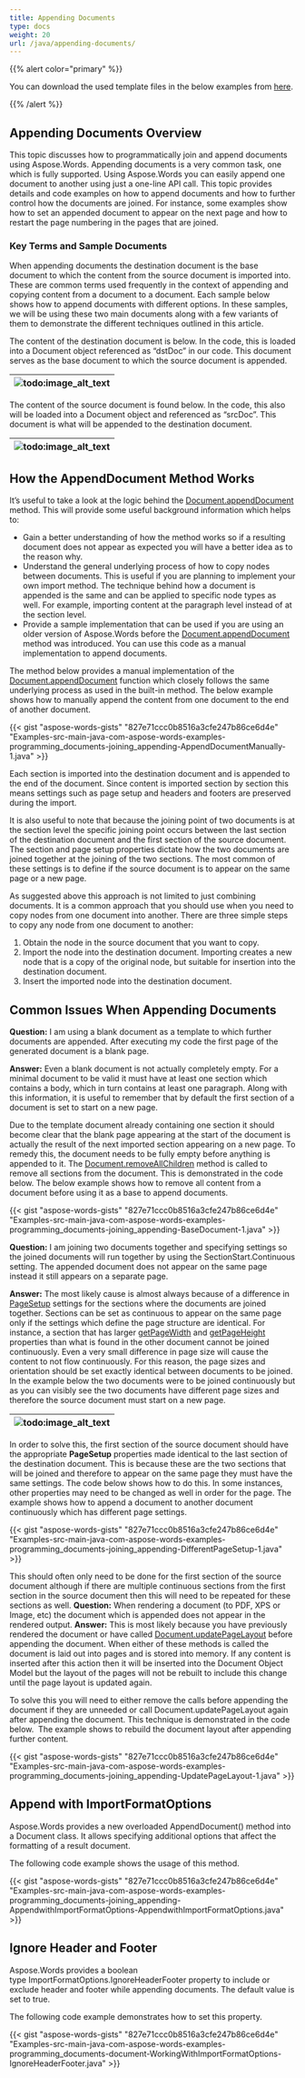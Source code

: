 ```yaml
---
title: Appending Documents
type: docs
weight: 20
url: /java/appending-documents/
---
```


{{% alert color="primary" %}} 

You can download the used template files in the below examples from [here](https://github.com/aspose-words/Aspose.Words-for-Java/tree/master/Examples/src/main/resources/com/aspose/words/examples/programming_documents/joining_appending).

{{% /alert %}} 

## Appending Documents Overview

This topic discusses how to programmatically join and append documents using Aspose.Words. Appending documents is a very common task, one which is fully supported. Using Aspose.Words you can easily append one document to another using just a one-line API call. This topic provides details and code examples on how to append documents and how to further control how the documents are joined. For instance, some examples show how to set an appended document to appear on the next page and how to restart the page numbering in the pages that are joined.

### Key Terms and Sample Documents

When appending documents the destination document is the base document to which the content from the source document is imported into. These are common terms used frequently in the context of appending and copying content from a document to a document. Each sample below shows how to append documents with different options. In these samples, we will be using these two main documents along with a few variants of them to demonstrate the different techniques outlined in this article.

The content of the destination document is below. In the code, this is loaded into a Document object referenced as “dstDoc” in our code. This document serves as the base document to which the source document is appended.

|![todo:image_alt_text](http://i.imgur.com/0Pxe9PW.png)|
| :- |
The content of the source document is found below. In the code, this also will be loaded into a Document object and referenced as “srcDoc”. This document is what will be appended to the destination document.

|![todo:image_alt_text](http://i.imgur.com/YgraK9q.png)|
| :- |

## How the AppendDocument Method Works

It’s useful to take a look at the logic behind the [Document.appendDocument](https://apireference.aspose.com/words/java/com.aspose.words/document#appendDocument(com.aspose.words.Document,int)) method. This will provide some useful background information which helps to:

- Gain a better understanding of how the method works so if a resulting document does not appear as expected you will have a better idea as to the reason why.
- Understand the general underlying process of how to copy nodes between documents. This is useful if you are planning to implement your own import method. The technique behind how a document is appended is the same and can be applied to specific node types as well. For example, importing content at the paragraph level instead of at the section level.
- Provide a sample implementation that can be used if you are using an older version of Aspose.Words before the [Document.appendDocument](https://apireference.aspose.com/words/java/com.aspose.words/document#appendDocument(com.aspose.words.Document,int)) method was introduced. You can use this code as a manual implementation to append documents.

The method below provides a manual implementation of the [Document.appendDocument](https://apireference.aspose.com/words/java/com.aspose.words/document#appendDocument(com.aspose.words.Document,int)) function which closely follows the same underlying process as used in the built-in method. The below example shows how to manually append the content from one document to the end of another document.

{{< gist "aspose-words-gists" "827e71ccc0b8516a3cfe247b86ce6d4e" "Examples-src-main-java-com-aspose-words-examples-programming_documents-joining_appending-AppendDocumentManually-1.java" >}}

Each section is imported into the destination document and is appended to the end of the document. Since content is imported section by section this means settings such as page setup and headers and footers are preserved during the import.

It is also useful to note that because the joining point of two documents is at the section level the specific joining point occurs between the last section of the destination document and the first section of the source document. The section and page setup properties dictate how the two documents are joined together at the joining of the two sections. The most common of these settings is to define if the source document is to appear on the same page or a new page.

As suggested above this approach is not limited to just combining documents. It is a common approach that you should use when you need to copy nodes from one document into another. There are three simple steps to copy any node from one document to another:

1. Obtain the node in the source document that you want to copy.
1. Import the node into the destination document. Importing creates a new node that is a copy of the original node, but suitable for insertion into the destination document.
1. Insert the imported node into the destination document.

## Common Issues When Appending Documents

**Question:** I am using a blank document as a template to which further documents are appended. After executing my code the first page of the generated document is a blank page.

**Answer:** Even a blank document is not actually completely empty. For a minimal document to be valid it must have at least one section which contains a body, which in turn contains at least one paragraph. Along with this information, it is useful to remember that by default the first section of a document is set to start on a new page.

Due to the template document already containing one section it should become clear that the blank page appearing at the start of the document is actually the result of the next imported section appearing on a new page. To remedy this, the document needs to be fully empty before anything is appended to it. The [Document.removeAllChildren](https://apireference.aspose.com/words/java/com.aspose.words/classes/document/methods/removeAllChildren\(\)/) method is called to remove all sections from the document. This is demonstrated in the code below. The below example shows how to remove all content from a document before using it as a base to append documents.

{{< gist "aspose-words-gists" "827e71ccc0b8516a3cfe247b86ce6d4e" "Examples-src-main-java-com-aspose-words-examples-programming_documents-joining_appending-BaseDocument-1.java" >}}

**Question:** I am joining two documents together and specifying settings so the joined documents will run together by using the SectionStart.Continuous setting. The appended document does not appear on the same page instead it still appears on a separate page.

**Answer:** The most likely cause is almost always because of a difference in [PageSetup](https://apireference.aspose.com/words/java/com.aspose.words/classes/PageSetup) settings for the sections where the documents are joined together. Sections can be set as continuous to appear on the same page only if the settings which define the page structure are identical. For instance, a section that has larger [getPageWidth](https://apireference.aspose.com/words/java/com.aspose.words/classes/pagesetup/methods/getPageWidth\(\)/) and [getPageHeight](https://apireference.aspose.com/words/java/com.aspose.words/classes/pagesetup/methods/getPageHeight\(\)/) properties than what is found in the other document cannot be joined continuously. Even a very small difference in page size will cause the content to not flow continuously. For this reason, the page sizes and orientation should be set exactly identical between documents to be joined. In the example below the two documents were to be joined continuously but as you can visibly see the two documents have different page sizes and therefore the source document must start on a new page.

|![todo:image_alt_text](http://i.imgur.com/69XcM9M.png)|
| :- |
In order to solve this, the first section of the source document should have the appropriate **PageSetup** properties made identical to the last section of the destination document. This is because these are the two sections that will be joined and therefore to appear on the same page they must have the same settings. The code below shows how to do this. In some instances, other properties may need to be changed as well in order for the page. The example shows how to append a document to another document continuously which has different page settings.

{{< gist "aspose-words-gists" "827e71ccc0b8516a3cfe247b86ce6d4e" "Examples-src-main-java-com-aspose-words-examples-programming_documents-joining_appending-DifferentPageSetup-1.java" >}}

This should often only need to be done for the first section of the source document although if there are multiple continuous sections from the first section in the source document then this will need to be repeated for these sections as well.
**Question:** When rendering a document (to PDF, XPS or Image, etc) the document which is appended does not appear in the rendered output.
**Answer:** This is most likely because you have previously rendered the document or have called [Document.updatePageLayout](https://apireference.aspose.com/words/java/com.aspose.words/classes/document/methods/updatePageLayout\(\)/) before appending the document. When either of these methods is called the document is laid out into pages and is stored into memory. If any content is inserted after this action then it will be inserted into the Document Object Model but the layout of the pages will not be rebuilt to include this change until the page layout is updated again.

To solve this you will need to either remove the calls before appending the document if they are unneeded or call Document.updatePageLayout again after appending the document. This technique is demonstrated in the code below.  The example shows to rebuild the document layout after appending further content.

{{< gist "aspose-words-gists" "827e71ccc0b8516a3cfe247b86ce6d4e" "Examples-src-main-java-com-aspose-words-examples-programming_documents-joining_appending-UpdatePageLayout-1.java" >}}


## Append with ImportFormatOptions

Aspose.Words provides a new overloaded AppendDocument() method into a Document class. It allows specifying additional options that affect the formatting of a result document.

The following code example shows the usage of this method.

{{< gist "aspose-words-gists" "827e71ccc0b8516a3cfe247b86ce6d4e" "Examples-src-main-java-com-aspose-words-examples-programming_documents-joining_appending-AppendwithImportFormatOptions-AppendwithImportFormatOptions.java" >}}

## Ignore Header and Footer

Aspose.Words provides a boolean type ImportFormatOptions.IgnoreHeaderFooter property to include or exclude header and footer while appending documents. The default value is set to true.

The following code example demonstrates how to set this property.

{{< gist "aspose-words-gists" "827e71ccc0b8516a3cfe247b86ce6d4e" "Examples-src-main-java-com-aspose-words-examples-programming_documents-document-WorkingWithImportFormatOptions-IgnoreHeaderFooter.java" >}}
